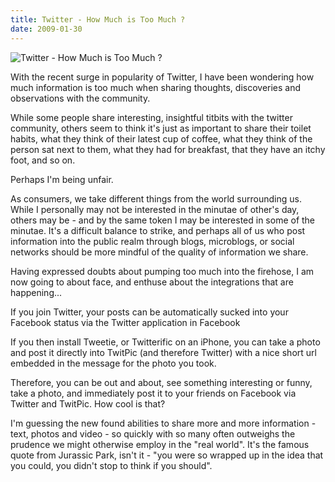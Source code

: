 ```yaml
---
title: Twitter - How Much is Too Much ?
date: 2009-01-30
---
```


![Twitter - How Much is Too Much ?](https://source.unsplash.com/dUPDhdeCN84/1600x900)

With the recent surge in popularity of Twitter, I have been wondering how much information is too much when sharing thoughts, discoveries and observations with the community.

While some people share interesting, insightful titbits with the twitter community, others seem to think it's just as important to share their toilet habits, what they think of their latest cup of coffee, what they think of the person sat next to them, what they had for breakfast, that they have an itchy foot, and so on.

Perhaps I'm being unfair.

As consumers, we take different things from the world surrounding us. While I personally may not be interested in the minutae of other's day, others may be - and by the same token I may be interested in some of the minutae. It's a difficult balance to strike, and perhaps all of us who post information into the public realm through blogs, microblogs, or social networks should be more mindful of the quality of information we share.

Having expressed doubts about pumping too much into the firehose, I am now going to about face, and enthuse about the integrations that are happening...

If you join Twitter, your posts can be automatically sucked into your Facebook status via the Twitter application in Facebook

If you then install Tweetie, or Twitterific on an iPhone, you can take a photo and post it directly into TwitPic (and therefore Twitter) with a nice short url embedded in the message for the photo you took.

Therefore, you can be out and about, see something interesting or funny, take a photo, and immediately post it to your friends on Facebook via Twitter and TwitPic. How cool is that?

I'm guessing the new found abilities to share more and more information - text, photos and video - so quickly with so many often outweighs the prudence we might otherwise employ in the "real world". It's the famous quote from Jurassic Park, isn't it - "you were so wrapped up in the idea that you could, you didn't stop to think if you should".